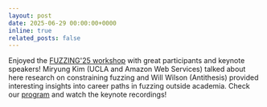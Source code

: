 ```yaml
---
layout: post
date: 2025-06-29 00:00:00+0000
inline: true
related_posts: false
---
```


Enjoyed the [FUZZING'25 workshop](https://fuzzingworkshop.github.io/editions/2025/index.html) with great participants and keynote speakers! Miryung Kim (UCLA and Amazon Web Services) talked about here research on constraining fuzzing and Will Wilson (Antithesis) provided interesting insights into career paths in fuzzing outside academia. Check our [program](https://fuzzingworkshop.github.io/editions/2025/program.html) and watch the keynote recordings!